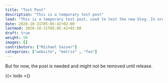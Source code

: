 ```yaml
---
title: "Test Post"
description: "This is a temporary test post"
lead: "This is a temporary test post, used to test the new blog. In order to do this, the post must remain in this place until the test is complete. Afterwards the post can be deleted."
date: 2020-10-31T05:05:42+02:00
lastmod: 2020-10-31T05:05:42+02:00
draft: true
weight: 50
images: []
contributors: ["Michael Sasser"]
categories: ["website", "matrix" , "foo"]
---
```


But for now, the post is needed and might not be removed until release.

{{< todo >}}

